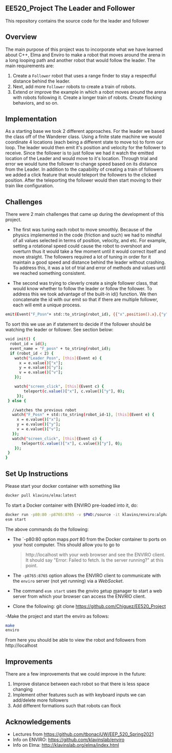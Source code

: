 ## EE520_Project The Leader and Follower

This repository contains the source code for the leader and follower

## Overview

The main purpose of this project was to incorporate what we have learned about
C++, Elma and Enviro to make a robot that moves around the arena in a long looping path and
another robot that would follow the leader. The main requirements are:
1. Create a `Follower` robot that uses a range finder to stay a respectful distance behind the leader.
2. Next, add more `Follower` robots to create a train of robots.
3. Extend or improve the example in which a robot moves around the arena with robots following it. Create a longer train of robots. Create flocking behaviors, and so on.

## Implementation

As a starting base we took 2 different approaches. For the leader we based the class off of the Wanderer class. Using a finite state machine we would coordinate 4 locations (each being a different state to move to) to form our loop. The leader would then emit it's position and velocity for the follower to receive. Since the follower is to just follow we had it watch the emitted location of the Leader and would move to it's location. Through trial and error we would tune the follower to change speed based on its distance from the Leader. In addition to the capability of creating a train of followers we added a click feature that would teleport the followers to the clicked position. After the teleporting the follower would then start moving to their train like configuration.

## Challenges

There were 2 main challenges that came up during the development of this project.


- The first was tuning each robot to move smoothly. Because of the physics implemented in the code (friction and such) we had to mindful of all values selected in terms of position, velocity, and etc. For example, setting a rotational speed could cause the robot to overshoot and overturn thus it would take a few moment until it would correct itself and move straight. The followers required a lot of tuning in order for it maintain a good speed and distance behind the leader without crashing. To address this, it was a lot of trial and error of methods and values until we reached something consistent.

 - The second was trying to cleverly create a single follower class, that would know whether to follow the leader or follow the follower. To address this we took advantage of the built-in id() function. We then concatenate the id with our emit so that if there are multiple follower, each will emit a unique process.
```bash
emit(Event("F_Posn"+ std::to_string(robot_id), {{"x",position().x},{"y",position().y},{"v",v}}));
```

 To sort this we use an if statement to decide if the follower should be watching the leader or follower. See section below:

 ```bash
 void init() {
   robot_id = id();
   event_name = "F_posn" + to_string(robot_id);
   if (robot_id < 2) {
     watch("Leader_Posn", [this](Event e) {
       x = e.value()["x"];
       y = e.value()["y"];
       v = e.value()["v"];
     });

     watch("screen_click", [this](Event c) {
         teleport(c.value()["x"], c.value()["y"], 0);
      });
  } else {

    //watches the previous robot
    watch("F_Posn" + std::to_string(robot_id-1), [this](Event e) {
      x = e.value()["x"];
      y = e.value()["y"];
      v = e.value()["v"];
    });
    watch("screen_click", [this](Event c) {
        teleport(c.value()["x"], c.value()["y"], 0);
     });
  }
 }
 ```
## Set Up Instructions

Please start your docker container with something like

```bash
docker pull klavins/elma:latest
```
To start a Docker container with ENVIRO pre-loaded into it, do:

```bash
docker run -p80:80 -p8765:8765 -v $PWD:/source -it klavins/enviro:alpha bash
esm start
```

The above commands do the following:

- The `-p80:80 option maps _port_ 80 from the Docker container to ports on your host computer. This should allow you to go to

  > http://localhost
  > with your web browser and see the ENVIRO client. It should say "Error: Failed to fetch. Is the server running?" at this point.

- The `-p8765:8765` option allows the ENVIRO client to communicate with the `enviro` server (not yet running) via a _WebSocket_.

- The command `esm start` uses the <u>e</u>nviro <u>s</u>etup <u>m</u>anager to start a web server from which your browser can access the ENVRIO client.

- Clone the following: git clone https://github.com/Chiguez/EE520_Project

-Make the project and start the enviro as follows:
```bash
make
enviro
```
From here you should be able to view the robot and followers from http://localhost

## Improvements
There are a few improvements that we could improve in the future:
1. Improve distance between each robot so that there is less space changing
2. Implement other features such as with keyboard inputs we can add/delete more followers
3. Add different formations such that robots can flock

## Acknowledgements
- Lectures from https://github.com/tbonaciUW/EEP_520_Spring2021
- Info on ENVIRO: https://github.com/klavinslab/enviro
- Info on Elma: http://klavinslab.org/elma/index.html
